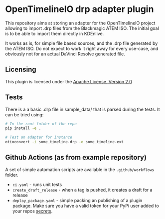 # OpenTimelineIO drp adapter plugin

This repository aims at storing an adapter for the OpenTimelineIO project allowing to import .drp files from the Blackmagic ATEM ISO. The initial goal is to be able to import them directly in KDEnlive.

It works as is, for simple file based sources, and the .drp file generated by the ATEM ISO. Do not expect to work it right away for every use-case, and obviously not for an actual DaVinci Resolve generated file.

## Licensing

This plugin is licensed under the
[Apache License, Version 2.0](https://www.apache.org/licenses/LICENSE-2.0.txt)


## Tests

There is a a basic .drp file in sample_data/ that is parsed during the tests. It can be tried using:
```bash
# In the root folder of the repo
pip install -e .

# Test an adapter for instance
otioconvert -i some_timeline.drp -o some_timeline.ext
```

## Github Actions (as from example repository)

A set of simple automation scripts are available in the `.github/workflows` folder.
* `ci.yaml` - runs unit tests
* `create_draft_release` - when a tag is pushed, it creates a draft for a release
* `deploy_package.yaml` - simple packing an publishing of a plugin package. 
  Make sure you have a valid token for your PyPi user added to your repos 
  [secrets](https://docs.github.com/es/actions/reference/encrypted-secrets).

